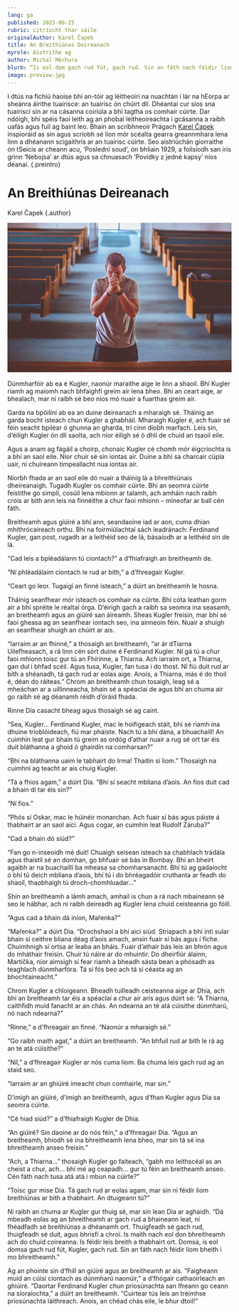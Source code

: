 ```yaml
---
lang: ga
published: 2025-06-25
rubric: Litríocht thar sáile 
originalAuthor: Karel Čapek
title: An Breithiúnas Deireanach
myrole: Aistrithe ag
author: Michal Měchura
blurb: “Is eol dom gach rud fút, gach rud. Sin an fáth nach féidir liom bheith i mo bhreitheamh ort.”
image: preview.jpg
---
```


I dtús na fichiú haoise bhí an-tóir ag léitheoirí na nuachtán i lár na hEorpa ar sheánra áirithe tuairisce: an tuairisc ón chúirt dlí. Dhéantaí cur síos sna tuairiscí sin ar na cásanna coiriúla a bhí tagtha os comhair cúirte. Dar ndóigh, bhí spéis faoi leith ag an phobal léitheoireachta i gcásanna a raibh uafás agus fuil ag baint leo. Bhain an scríbhneoir Prágach [Karel Čapek](https://ga.wikipedia.org/wiki/Karel_%C4%8Capek) inspioráid as sin agus scríobh sé líon mór scéalta gearra greannmhara lena linn a dhéanann scigaithris ar an tuairisc cúirte. Seo aistriúchán giorraithe ón tSeicis ar cheann acu, ‘Poslední soud’, ón bhliain 1929, a foilsíodh san iris grinn ‘Nebojsa’ ar dtús agus sa chnuasach ‘Povídky z jedné kapsy’ níos déanaí. {.preintro}

# An Breithiúnas Deireanach

Karel Čapek {.author}

![“Is eol dom gach rud fút, gach rud. Sin an fáth nach féidir liom bheith i mo bhreitheamh ort.”](preview.jpg)

Dúnmharfóir ab ea é Kugler, naonúr maraithe aige le linn a shaoil. Bhí Kugler riamh ag maíomh nach bhfaighfí greim air lena bheo. Bhí an ceart aige, ar bhealach, mar ní raibh sé beo níos mó nuair a fuarthas greim air.

Garda na bpóilíní ab ea an duine deireanach a mharaigh sé. Tháinig an garda bocht isteach chun Kugler a ghabháil. Mharaigh Kugler é, ach fuair sé féin seacht bpiléar ó ghunna an gharda, trí cinn díobh marfach. Leis sin, d’éiligh Kugler ón dlí saolta, ach níor éiligh sé ó dhlí de chuid an tsaoil eile.

Agus a anam ag fágáil a choirp, chonaic Kugler cé chomh mór éigcríochta is a bhí an saol eile. Níor chuir sé sin iontas air. Duine a bhí sa charcair cúpla uair, ní chuireann timpeallacht nua iontas air.

Níorbh fhada ar an saol eile dó nuair a tháinig lá a bhreithiúnais dheireanaigh. Tugadh Kugler os comhair cúirte. Bhí an seomra cúirte feistithe go simplí, cosúil lena mbíonn ar talamh, ach amháin nach raibh crois ar bith ann leis na finnéithe a chur faoi mhionn – míneofar ar ball cén fáth.

Breitheamh agus giúiré a bhí ann, seandaoine iad ar aon, cuma dhian mhíthrócaireach orthu. Bhí na foirmiúlachtaí sách leadránach: Ferdinand Kugler, gan post, rugadh ar a leithéid seo de lá, básaíodh ar a leithéid sin de lá.

“Cad leis a bpléadálann tú ciontach?” a d’fhiafraigh an breitheamh de.

“Ní phléadálaim ciontach le rud ar bith,” a d’fhreagair Kugler.

“Ceart go leor. Tugaigí an finné isteach,” a dúirt an breitheamh le hosna.

Tháinig seanfhear mór isteach os comhair na cúirte. Bhí cóta leathan gorm air a bhí spréite le réaltaí órga. D’éirigh gach a raibh sa seomra ina seasamh, an breitheamh agus an giúiré san áireamh. Sheas Kugler freisin, mar bhí sé faoi gheasa ag an seanfhear iontach seo, ina ainneoin féin. Nuair a shuigh an seanfhear shuigh an chúirt ar ais.

“Iarraim ar an fhinné,” a thosaigh an breitheamh, “ar ár dTiarna Uilefheasach, a rá linn cén sórt duine é Ferdinand Kugler. Ní gá tú a chur faoi mhionn toisc gur tú an Fhírinne, a Thiarna. Ach iarraim ort, a Thiarna, gan dul i bhfad scéil. Agus tusa, Kugler, fan tusa i do thost. Ní fiú duit rud ar bith a shéanadh, tá gach rud ar eolas aige. Anois, a Thiarna, más é do thoil é, déan do ráiteas.” Chrom an breitheamh chun tosaigh, leag sé a mheáchan ar a uillinneacha, bhain sé a spéaclaí de agus bhí an chuma air go raibh sé ag déanamh réidh d’óráid fhada.

Rinne Dia casacht bheag agus thosaigh sé ag caint.

“Sea, Kugler... Ferdinand Kugler, mac le hoifigeach stáit, bhí sé riamh ina dhuine trioblóideach, fiú mar pháiste. Nach tú a bhí dána, a bhuachaill! An cuimhin leat gur bhain tú greim as ordóg d’athar nuair a rug sé ort tar éis duit bláthanna a ghoid ó ghairdín na comharsan?”

“Bhí na bláthanna uaim le tabhairt do Irma! Thaitin sí liom.” Thosaigh na cuimhní ag teacht ar ais chuig Kugler.

“Tá a fhios agam,” a dúirt Dia. “Bhí sí seacht mbliana d’aois. An fios duit cad a bhain di tar éis sin?”

“Ní fios.”

“Phós sí Oskar, mac le húinéir monarchan. Ach fuair sí bás agus páiste á thabhairt ar an saol aici. Agus cogar, an cuimhin leat Rudolf Záruba?”

“Cad a bhain dó siúd?”

“Fan go n-inseoidh mé duit! Chuaigh seisean isteach sa chabhlach trádála agus thaistil sé an domhan, go bhfuair sé bás in Bombay. Bhí an bheirt agaibh ar na buachaillí ba mheasa sa chomharsanacht. Bhí tú ag gadaíocht ó bhí tú deich mbliana d’aois, bhí tú i do bhréagadóir cruthanta ar feadh do shaoil, thaobhaigh tú droch-chomhluadar...”

Shín an breitheamh a lámh amach, amhail is chun a rá nach mbaineann sé seo le hábhar, ach ní raibh deireadh ag Kugler lena chuid ceisteanna go fóill.

“Agus cad a bhain dá iníon, Mařenka?”

“Mařenka?” a dúirt Dia. “Drochshaol a bhí aici siúd. Striapach a bhí inti sular bhain sí ceithre bliana déag d’aois amach, ansin fuair sí bás agus í fiche. Chuimhnigh sí ortsa ar leaba an bháis. Fuair d’athair bás leis an bhrón agus do mháthair freisin. Chuir tú náire ar do mhuintir. Do dheirfiúr álainn, Martička, níor aimsigh sí fear riamh a bheadh sásta bean a phósadh as teaghlach dúnmharfóra. Tá sí fós beo ach tá sí céasta ag an bhochtaineacht.”

Chrom Kugler a chloigeann. Bheadh tuilleadh ceisteanna aige ar Dhia, ach bhí an breitheamh tar éis a spéaclaí a chur air arís agus dúirt sé: “A Thiarna, caithfidh muid fanacht ar an chás. An ndearna an té atá cúisithe dúnmharú, nó nach ndearna?”

“Rinne,” a d’fhreagair an finné. “Naonúr a mharaigh sé.”

“Go raibh maith agat,” a dúirt an breitheamh. “An bhfuil rud ar bith le rá ag an té atá cúisithe?”

“Níl,” a d’fhreagair Kugler ar nós cuma liom. Ba chuma leis gach rud ag an staid seo.

“Iarraim ar an ghiúiré imeacht chun comhairle, mar sin.”
 
D’imigh an giúiré, d’imigh an breitheamh, agus d’fhan Kugler agus Dia sa seomra cúirte.

“Cé hiad siúd?” a d’fhiafraigh Kugler de Dhia.

“An giúiré? Sin daoine ar do nós féin,” a d’fhreagair Dia. “Agus an breitheamh, bhíodh sé ina bhreitheamh lena bheo, mar sin tá sé ina bhreitheamh anseo freisin.”

“Ach, a Thiarna...” thosaigh Kugler go faiteach, “gabh mo leithscéal as an cheist a chur, ach... bhí mé ag ceapadh... gur tú féin an breitheamh anseo. Cén fáth nach tusa atá atá i mbun na cúirte?”

“Toisc gur mise Dia. Tá gach rud ar eolas agam, mar sin ní féidir liom breithiúnas ar bith a thabhairt. An dtuigeann tú?”

Ní raibh an chuma ar Kugler gur thuig sé, mar sin lean Dia ar aghaidh. “Dá mbeadh eolas ag an bhreitheamh ar gach rud a bhaineann leat, ní fhéadfadh sé breithiúnas a dhéanamh ort. Thuigfeadh sé gach rud, thuigfeadh sé duit, agus bhrisfí a chroí. Is maith nach eol don bhreitheamh ach do chuid coireanna. Is féidir leis breith a thabhairt ort. Domsa, is eol domsa gach rud fút, Kugler, gach rud. Sin an fáth nach féidir liom bheith i mo bhreitheamh.”

Ag an phointe sin d’fhill an giúiré agus an breitheamh ar ais. “Faigheann muid an cúisí ciontach as dúnmharú naonúir,” a d’fhógair cathaoirleach an ghiúiré. “Daortar Ferdinand Kugler chun príosúnachta san Ifreann go ceann na síoraíochta,” a dúirt an breitheamh. “Cuirtear tús leis an tréimhse príosúnachta láithreach. Anois, an chéad chás eile, le bhur dtoil!”
